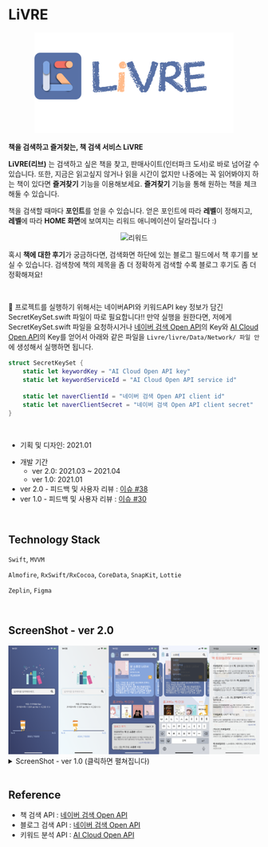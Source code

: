 # LiVRE

<p align="center"><img src="./image/ver-2/LiVRE_logo_text.png" width="400" /></p>

**책을 검색하고 즐겨찾는, 책 검색 서비스 LiVRE**

**LiVRE(리브)** 는 검색하고 싶은 책을 찾고, 판매사이트(인터파크 도서)로 바로 넘어갈 수 있습니다. 또한, 지금은 읽고싶지 않거나 읽을 시간이 없지만 나중에는 꼭 읽어봐야지 하는 책이 있다면 **즐겨찾기** 기능을 이용해보세요. **즐겨찾기** 기능을 통해 원하는 책을 체크해둘 수 있습니다.

 

책을 검색할 때마다 **포인트**를 얻을 수 있습니다. 얻은 포인트에 따라 **레벨**이 정해지고, **레벨**에 따라 **HOME 화면**에 보여지는 리워드 애니메이션이 달라집니다 :)

 

<p align="center"><img width="300" alt="리워드" src="https://user-images.githubusercontent.com/22339322/113500548-d5692d80-9559-11eb-8239-13f013dc8d28.png"></p>

 


 

혹시 **책에 대한 후기**가 궁금하다면, 검색화면 하단에 있는 블로그 필드에서 책 후기를 보실 수 있습니다. 검색창에 책의 제목을 좀 더 정확하게 검색할 수록 블로그 후기도 좀 더 정확해져요!

<br />

🚫 프로젝트를 실행하기 위해서는 네이버API와 키워드API key 정보가 담긴 SecretKeySet.swift 파일이 따로 필요합니다!! 만약 실행을 원한다면, 저에게 SecretKeySet.swift 파일을 요청하시거나 [네이버 검색 Open API](https://developers.naver.com/docs/search/blog/)의 Key와 [AI Cloud Open API](https://www.saltlux.ai/)의 Key를 얻어서 아래와 같은 파일을 `Livre/livre/Data/Network/ 파일 안`에 생성해서 실행하면 됩니다.
```swift
struct SecretKeySet {
    static let keywordKey = "AI Cloud Open API key"
    static let keywordServiceId = "AI Cloud Open API service id"
    
    static let naverClientId = "네이버 검색 Open API client id"
    static let naverClientSecret = "네이버 검색 Open API client secret"
}
```

<br />

* 기획 및 디자인: 2021.01
<!-- * 기획 및 디자인 : 1/14 ~ 1/17 -->
* 개발 기간
    + ver 2.0: 2021.03 ~ 2021.04
    + ver 1.0: 2021.01
    <!-- + ver 2.0: 3/22 ~ 4/4
    + ver 1.0: 1/17 ~ 1/29 -->
* ver 2.0 - 피드백 및 사용자 리뷰 : [이슈 #38](https://github.com/kimhyebeen/ios-livre/issues/38)
* ver 1.0 - 피드백 및 사용자 리뷰 : [이슈 #30](https://github.com/kimhyebeen/ios-livre/issues/30)

<br />

## Technology Stack
`Swift`, `MVVM`

 

`Almofire`, `RxSwift/RxCocoa`, `CoreData`, `SnapKit`, `Lottie`

 

`Zeplin`, `Figma`

<br />

## ScreenShot - ver 2.0
<img src="./image/ver-2/screenshot.png" width="900" />

<details>
<summary>ScreenShot - ver 1.0 (클릭하면 펼쳐집니다)</summary>
<div markdown="1">

<img src="./image/ver-1/main-screenshot.png" width="900" />

</div>
</details>

<br />

## Reference
* 책 검색 API : [네이버 검색 Open API](https://developers.naver.com/docs/search/book/)
* 블로그 검색 API : [네이버 검색 Open API](https://developers.naver.com/docs/search/blog/)
* 키워드 분석 API : [AI Cloud Open API](https://www.saltlux.ai/)
